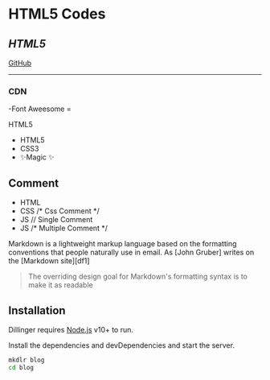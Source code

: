 # HTML5 Codes
## _HTML5_

[GitHub](https://github.com/emreckmk1/1--Html5)

---
### CDN
-Font Aweesome = <link rel="stylesheet" href="https://cdnjs.cloudflare.com/ajax/libs/font-awesome/6.6.0/css/all.min.css" integrity="sha512-Kc323vGBEqzTmouAECnVceyQqyqdsSiqLQISBL29aUW4U/M7pSPA/gEUZQqv1cwx4OnYxTxve5UMg5GT6L4JJg==" crossorigin="anonymous" referrerpolicy="no-referrer" />

HTML5

- HTML5
- CSS3
- ✨Magic ✨

## Comment

- HTML <!-- Html Comment-->
- CSS /* Css Comment */
- JS // Single Comment
- JS /* Multiple Comment */

Markdown is a lightweight markup language based on the formatting conventions
that people naturally use in email.
As [John Gruber] writes on the [Markdown site][df1]

> The overriding design goal for Markdown's
> formatting syntax is to make it as readable


## Installation

Dillinger requires [Node.js](https://nodejs.org/) v10+ to run.

Install the dependencies and devDependencies and start the server.

```sh
mkdlr blog
cd blog
```
